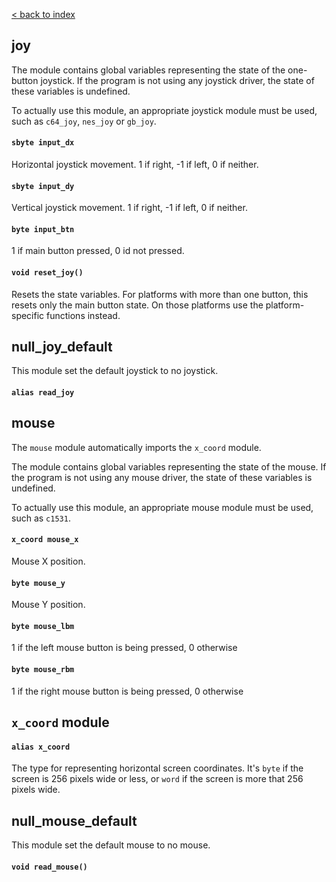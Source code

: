 [< back to index](../README.md)

## joy

The module contains global variables representing the state of the one-button joystick.
If the program is not using any joystick driver, the state of these variables is undefined.

To actually use this module, an appropriate joystick module must be used, such as `c64_joy`, `nes_joy` or `gb_joy`.

#### `sbyte input_dx`

Horizontal joystick movement. 1 if right, -1 if left, 0 if neither.

#### `sbyte input_dy`

Vertical joystick movement. 1 if right, -1 if left, 0 if neither.

#### `byte input_btn`

1 if main button pressed, 0 id not pressed.

#### `void reset_joy()`

Resets the state variables.
For platforms with more than one button, this resets only the main button state.
On those platforms use the platform-specific functions instead. 

## null_joy_default

This module set the default joystick to no joystick. 

#### `alias read_joy`

## mouse

The `mouse` module automatically imports the `x_coord` module.

The module contains global variables representing the state of the mouse.
If the program is not using any mouse driver, the state of these variables is undefined.

To actually use this module, an appropriate mouse module must be used, such as `c1531`.

#### `x_coord mouse_x`

Mouse X position.

#### `byte mouse_y`

Mouse Y position.

#### `byte mouse_lbm`

1 if the left mouse button is being pressed, 0 otherwise

#### `byte mouse_rbm`

1 if the right mouse button is being pressed, 0 otherwise

## `x_coord` module

#### `alias x_coord`

The type for representing horizontal screen coordinates.
It's `byte` if the screen is 256 pixels wide or less,
or `word` if the screen is more that 256 pixels wide.

## null_mouse_default

This module set the default mouse to no mouse. 

#### `void read_mouse()`
